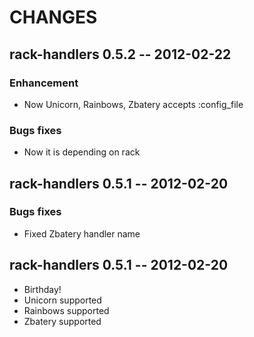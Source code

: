 # CHANGES

## rack-handlers 0.5.2 -- 2012-02-22

### Enhancement

* Now Unicorn, Rainbows, Zbatery accepts :config_file

### Bugs fixes

* Now it is depending on rack

## rack-handlers 0.5.1 -- 2012-02-20

### Bugs fixes

* Fixed Zbatery handler name

## rack-handlers 0.5.1 -- 2012-02-20

* Birthday!
* Unicorn supported
* Rainbows supported
* Zbatery supported
